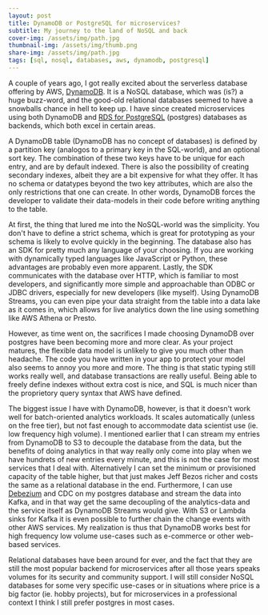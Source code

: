 ```yaml
---
layout: post
title: DynamoDB or PostgreSQL for microservices?
subtitle: My journey to the land of NoSQL and back
cover-img: /assets/img/path.jpg
thumbnail-img: /assets/img/thumb.png
share-img: /assets/img/path.jpg
tags: [sql, nosql, databases, aws, dynamodb, postgresql]
---
```


A couple of years ago, I got really excited about the serverless database offering by AWS,
[DynamoDB](https://aws.amazon.com/dynamodb/). It is a NoSQL database, which was (is?) a huge
buzz-word, and the good-old relational databases seemed to have a snowballs chance in hell to keep
up. I have since created microservices using both DynamoDB and
[RDS for PostgreSQL](https://aws.amazon.com/rds/postgresql/) (postgres) databases as backends, which
both excel in certain areas.

A DynamoDB table (DynamoDB has no concept of databases) is defined by a partition key (analogos to a
primary key in the SQL-world), and an optional sort key. The combination of these two keys have to
be unique for each entry, and are by default indexed. There is also the possibility of creating
secondary indexes, albeit they are a bit expensive for what they offer. It has no schema or
datatypes beyond the two key attributes, which are also the only restrictions that one can create.
In other words, DynamoDB forces the developer to validate their data-models in their code before
writing anything to the table.

At first, the thing that lured me into the NoSQL-world was the simplicity. You don't have to define
a strict schema, which is great for prototyping as your schema is likely to evolve quickly in the
beginning. The database also has an SDK for pretty much any language of your choosing. If you are
working with dynamically typed languages like JavaScript or Python, these advantages are probably
even more apparent. Lastly, the SDK communicates with the database over HTTP, which is familiar to
most developers, and significantly more simple and approachable than ODBC or JDBC drivers,
especially for new developers (like myself). Using DynamoDB Streams, you can even pipe your data
straight from the table into a data lake as it comes in, which allows for live analytics down the
line using something like AWS Athena or Presto.

However, as time went on, the sacrifices I made choosing DynamoDB over postgres have been becoming
more and more clear. As your project matures, the flexible data model is unlikely to give you much
other than headache. The code you have written in your app to protect your model also seems to annoy
you more and more. The thing is that static typing still works really well, and database
transactions are really useful. Being able to freely define indexes without extra cost is nice, and
SQL is much nicer than the proprietory query syntax that AWS have defined.

The biggest issue I have with DynamoDB, however, is that it doesn't work well for batch-oriented
analytics workloads. It scales automatically (unless on the free tier), but not fast enough to
accommodate data scientist use (ie. low frequency high volume). I mentioned earlier that I can
stream my entries from DynamoDB to S3 to decouple the database from the data, but the benefits of
doing analytics in that way really only come into play when we have hundrets of new entries every
minute, and this is not the case for most services that I deal with. Alternatively I can set the
minimum or provisioned capacity of the table higher, but that just makes Jeff Bezos richer and costs
the same as a relational database in the end. Furthermore, I can use
[Debezium](https://debezium.io/) and CDC on my postgres database and stream the data into Kafka, and
in that way get the same decoupling of the analytics-data and the service itself as DynamoDB Streams
would give. With S3 or Lambda sinks for Kafka it is even possible to further chain the change events
with other AWS services. My realization is thus that DynamoDB works best for high frequency low
volume use-cases such as e-commerce or other web-based services.

Relational databases have been around for ever, and the fact that they are still the most popular
backend for microservices after all those years speaks volumes for its security and community
support. I will still consider NoSQL databases for some very specific use-cases or in situations
where price is a big factor (ie. hobby projects), but for microservices in a professional context I
think I still prefer postgres in most cases.
